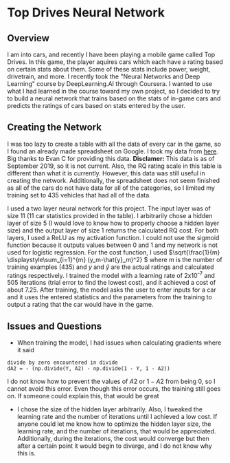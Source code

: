 # Top Drives Neural Network

## Overview
I am into cars, and recently I have been playing a mobile game called Top Drives. In this game, the player aquires cars which each have a rating based on certain stats about them. Some of these stats include power, weight, drivetrain, and more. I recently took the "Neural Networks and Deep Learning" course by DeepLearning.AI through Coursera. I wanted to use what I had learned in the course toward my own project, so I decided to try to build a neural network that trains based on the stats of in-game cars and predicts the ratings of cars based on stats entered by the user.

## Creating the Network
I was too lazy to create a table with all the data of every car in the game, so I found an already made spreadsheet on Google. I took my data from [here](https://docs.google.com/spreadsheets/d/1EAv9sduSWa_cbrYYWVnfICaPGGrhq6jYtr9XfJKtHs8/htmlview). Big thanks to Evan C for providing this data. **Disclamer:** This data is as of September 2019, so it is not current. Also, the RQ rating scale in this table is different than what it is currently. However, this data was still useful in creating the network. Additionally, the spreadsheet does not seem finished as all of the cars do not have data for all of the categories, so I limited my training set to 435 vehicles that had all of the data.

I used a two layer neural network for this project. The input layer was of size 11 (11 car statistics provided in the table). I arbitrarily chose a hidden layer of size 5 (I would love to know how to properly choose a hidden layer size) and the output layer of size 1 returns the calculated RQ cost. For both layers, I used a ReLU as my activation function. I could not use the sigmoid function because it outputs values between 0 and 1 and my network is not used for logistic regression. For the cost function, I used $`\sqrt{\frac{1}{m} \displaystyle\sum_{i=1}^{m} (y_m-\hat{y}_m)^2} `$ where $` m `$ is the number of training examples (435) and $` y `$ and $` \hat{y} `$ are the actual ratings and calculated ratings respectively. I trained the model with a learning rate of 2x10<sup>-7</sup> and 505 iterations (trial error to find the lowest cost), and it achieved a cost of about 7.25. After training, the model asks the user to enter inputs for a car and it uses the entered statistics and the parameters from the training to output a rating that the car would have in the game. 

## Issues and Questions
- When training the model, I had issues when calculating gradients where it said
```
divide by zero encountered in divide
dA2 = - (np.divide(Y, A2) - np.divide(1 - Y, 1 - A2))
```
I do not know how to prevent the values of $` A2 `$ or $` 1 - A2 `$ from being 0, so I cannot avoid this error. Even though this error occurs, the training still goes on. If someone could explain this, that would be great
- I chose the size of the hidden layer arbitrarily. Also, I tweaked the learning rate and the number of iterations until I achieved a low cost. If anyone could let me know how to optimize the hidden layer size, the learning rate, and the number of iterations, that would be appreciated. Additionally, during the iterations, the cost would converge but then after a certain point it would begin to diverge, and I do not know why this is.

